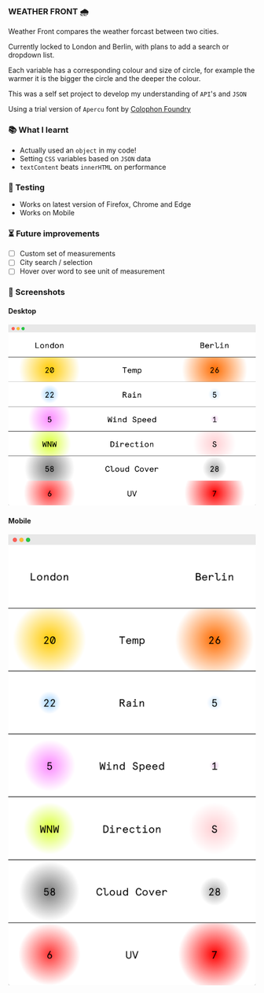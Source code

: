 ### WEATHER FRONT 🌧️

Weather Front compares the weather forcast between two cities.

Currently locked to London and Berlin, with plans to add a search or dropdown list.

Each variable has a corresponding colour and size of circle, for example the warmer it is the bigger the circle and the deeper the colour.

This was a self set project to develop my understanding of `API`'s and `JSON`

Using a trial version of `Apercu` font by [Colophon Foundry](https://www.colophon-foundry.org/typefaces/apercu/)

### 📚 What I learnt

- Actually used an `object` in my code!
- Setting `CSS` variables based on `JSON` data
- `textContent` beats `innerHTML` on performance

### 🦺 Testing

- Works on latest version of Firefox, Chrome and Edge
- Works on Mobile

### ⏳ Future improvements

- [ ] Custom set of measurements
- [ ] City search / selection
- [ ] Hover over word to see unit of measurement

### 👀 Screenshots

#### Desktop

![Weather Front](images/weather-front-1.png)

#### Mobile

![Weather Front](images/weather-front-2.png)
